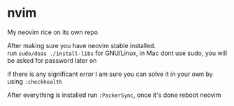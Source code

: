 # nvim
My neovim rice on its own repo

After making sure you have neovim stable installed. <br>
run `sudo/doas ./install-libs` for GNU/Linux, in Mac dont use sudo, you will be asked for password later on


if there is any significant error I am sure you can solve it in your own by using `:checkhealth`

After everything is installed run `:PackerSync`, once it's done reboot neovim